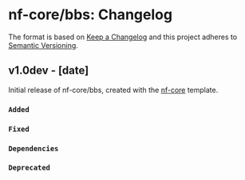 # nf-core/bbs: Changelog

The format is based on [Keep a Changelog](https://keepachangelog.com/en/1.0.0/)
and this project adheres to [Semantic Versioning](https://semver.org/spec/v2.0.0.html).

## v1.0dev - [date]

Initial release of nf-core/bbs, created with the [nf-core](https://nf-co.re/) template.

### `Added`

### `Fixed`

### `Dependencies`

### `Deprecated`
